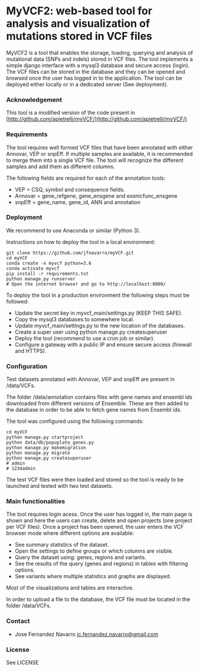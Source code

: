 

# MyVCF2: web-based tool for analysis and visualization of mutations stored in VCF files

MyVCF2 is a tool that enables the storage, loading, querying and analysis of mutational
data (SNPs and indels) stored in VCF files. The tool implements a simple django 
interface with a mysql3 database and secure access (login). The VCF files can be 
stored in the database and they can be opened and browsed once the user has logged
in to the application. The tool can be deployed either locally or in a dedicated
server (See deployment).

### Acknowledgement

This tool is a modified version of the code present in [http://github.com/apietrelli/myVCF/](http://github.com/apietrelli/myVCF/)

### Requirements 

The tool requires well formed VCF files that have been annotated with either Annovar,
VEP or snpEff. If multiple samples are available, it is recommended to merge them into
a single VCF file. The tool will recognize the different samples and add them as different
columns. 

The following fields are required for each of the annotation tools:

* VEP = CSQ, symbol and consequence fields. 
* Annovar = gene_refgene, gene_ensgene and exonicfunc_ensgene
* snpEff = gene_name, gene_id, ANN and annotation

### Deployment

We recommend to use Anaconda or similar (Python 3).

Instructions on how to deploy the tool in a local environment:


``` shell
git clone https://github.com/jfnavarro/myVCF.git
cd myVCF
conda create -n myvcf python=3.6
conda activate myvcf
pip install -r requirements.txt
python manage.py runserver
# Open the internet browser and go to http://localhost:8000/
```

To deploy the tool in a production environment the following
steps must be followed:

* Update the secret key in myvcf_main/settings.py (KEEP THIS SAFE). 
* Copy the mysql3 databases to somewhere local. 
* Update myvcf_main/settings.py to the new location of the databases. 
* Create a super user using python manage.py createsuperuser
* Deploy the tool (recommend to use a cron job or similar). 
* Configure a gateway with a public IP and ensure secure access (firewall and HTTPS). 

### Configuration

Test datasets annotated with Annovar, VEP and snpEff are present in /data/VCFs. 

The folder /data/annotation contains files with gene names and ensembl ids 
downloaded from different versions of Ensemble. These are then added to the database
in order to be able to fetch gene names from Ensembl ids. 

The tool was configured using the following commands:

``` shell
cd myVCF
python manage.py startproject 
python data/db/popuplate_genes.py 
python manage.py makemigration
python manage.py migrate
python manage.py createsuperuser
# admin 
# 1234admin
``` 

The test VCF files were then loaded and stored so the tool is
ready to be launched and tested with two test datasets. 

### Main functionalities

The tool requires login acess. Once the user has logged in, the main page
is shown and here the users can create, delete and open projects (one project per VCF files).
Once a project has been opened, the user enters the VCF browser mode where different
options are available: 

* See summary statistics of the dataset.
* Open the settings to define groups or which columns are visible.
* Query the dataset using: genes, regions and variants. 
* See the results of the query (genes and regions) in tables with filtering options. 
* See variants where multiple statistics and graphs are displayed. 

Most of the visualizations and tables are interactive. 

In order to upload a file to the database, the VCF file must
be located in the folder /data/VCFs. 

### Contact

* Jose Fernandez Navarro [jc.fernandez.navarro@gmail.com](mailto:jc.fernandez.navarro@gmail.com)

### License 
See LICENSE


